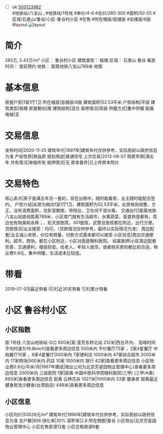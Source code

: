 - [ ] ok [500123982](https://bj.5i5j.com/ershoufang/500123982.html)  
 #地铁站/八宝山 ,  #地铁线/1号线
#单价/4-6 #总价/285-300 #面积/50-55   #区域/石景山/鲁谷/小区-鲁谷村小区 #在售 #所在楼层/低楼层 #总楼层/6层 #layout 
![layout](http://image2.5i5j.com//group2/M00/8E/59/CgqJNF0Flg-AAXuBAAFlGssHmcc523.jpg_P5.jpg) 
# 简介 
 285万,  5.43万/m² 
小区： 鲁谷村小区
建筑类型： 板楼
区域： 石景山 鲁谷
看房时间： 提前预约
地铁： 距离地铁八宝山789米 地图
# 基本信息 
 房屋户型|1室1厅1卫
所在楼层|低楼层/6层
建筑面积|52.53平米
户型结构|平层
建筑类型|板楼
房屋朝向|南
建筑结构|混合
装修情况|简装
供暖方式|集中供暖
配备电梯|无
# 交易信息 
 发布时间|2020-11-25
建筑年代|1997年|建筑年代仅供参考，实际房龄以政府信息为准
产权性质|商品房
规划用途|普通住宅
上次交易|2013-08-07
购房年限|满五年
共有情况|单独所有
抵押情况|无
房本备件|已上传房本照片
# 交易特色 
 核心卖点|房子是满五年且一套的，现在出租中，随时能看房，业主随时能配合签约。
户型介绍|此房为南向1室1厅1卫，建筑面积为52.53平米，此房格局规整、方正，没有浪费面积，住卧室朝南，带阳台，卫生间干湿分离。
交通出行|距离地铁八宝山站直线距离789米，小区南门就有生活超市，水果蔬菜，面食熟食都有，周边也有物美和永辉；、航天部医院，301医院，武警总医院都在附近，出行方便。
贷款情况|业主接受：均可。（贷款情况仅供参考，最终以实际情况为准）
周边配套|业主诚心卖房，价位有商量，付款方式基本都可以接受
小区信息|周边交通便利，超市，商场，都在小区附近，小区对面是眼科医院。
权属抵押|小区周边配套完善，交通便利，楼层较低，给老人，年轻人居住，或者刚买房的都比较合适，物业费0.9元，集中供暖，生活成本比较低。
# 带看 
 2019-07-03|最近带看	 0|次|近30天带看	 1|次|累计带看
# 小区 鲁谷村小区
## 小区指数 
 距 1号线 八宝山地铁站-D口 920米|距 莲芳东桥北站 212米|西五环内， 高峰时间平均时速为19.8km/h|查看更多周边信息
500米内 平价餐厅75家 ，2家4星餐厅
中档餐厅15家 ，8家4星餐厅|500米内 7家便利店
1000米内 47家综合超市
2000米内 17家商场|500米内 药店 10家
1000米内 银行 42家|查看更多周边信息
小区物业费0.9元/平米/月|1967年建成|物业公司为北京芳星园物业管理中心|查看更多周边信息
2000米内 三级医院 1家|距离 中国中医科学院眼科医院(三甲) (三甲/A类) 693米|查看更多周边信息
距离 云林花谷 1027米|1000米内 33家 健身房
距离最近健身房浩沙健身(台湾街店) 448米|查看更多周边信息
## 小区信息 
 小区均价|53528元/m²
建筑年代|1996年|建筑年代仅供参考，实际房龄以政府信息为准
总户数|856
绿化率|30%
容积率|2.8
所在商圈|鲁谷
小区物业|北京芳星园物业管理中心
小区在售房源12套
小区在租房源9套
